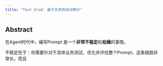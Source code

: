 ```yaml
---
title: "Text Grad: 基于文本的自动微分"
---
```


## Abstract

在Agent时代中，编写Prompt 是一个**非常不稳定**和**枯燥**的事情。

不稳定在于：你需要针对于具体业务测试、优化并评估整个Prompt，这条链路非常长，而且
